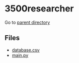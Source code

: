 # 3500researcher

 Go to [parent directory](../)

## Files

- [database.csv](database.csv)
- [main.py](main.py)
